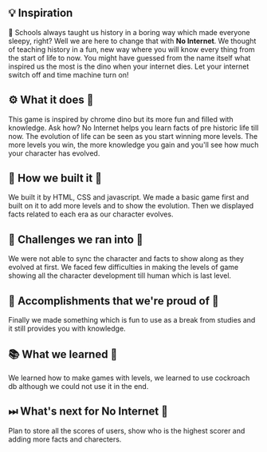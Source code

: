 ## 💡 Inspiration 
🦕
Schools always taught us history in a boring way which made everyone sleepy, right? Well we are here to change that with **No Internet**. We thought of teaching history in a fun, new way where you will know every thing from the start of life to now. You might have guessed from the name itself what inspired us the most is the dino when your internet dies. Let your internet switch off and time machine turn on!

## ⚙ What it does 🦕
This game is inspired by chrome dino but its more fun and filled with knowledge. Ask how? No Internet helps you learn facts of pre historic life till now. The evolution of life can be seen as you start winning more levels. The more levels you win, the more knowledge you gain and you'll see how much your character has evolved.

## 🔧 How we built it 🦕
We built it by HTML, CSS and javascript. We made a basic game first and built on it to add more levels and to show the evolution. Then we displayed facts related to each era as our character evolves.

## 💪 Challenges we ran into 🦕
We were not able to sync the character and facts to show along as they evolved at first. We faced few difficulties in making the levels of game showing all the character development till human which is last level.

## 📌 Accomplishments that we're proud of 🦕
Finally we made something which is fun to use as a break from studies and it still provides you with knowledge.

## 📚 What we learned 🦕
We learned how to make games with levels, we learned to use cockroach db although we could not use it in the end.

## ⏭  What's next for No Internet 🦕
Plan to store all the scores of users, show who is the highest scorer and adding more facts and charecters.
